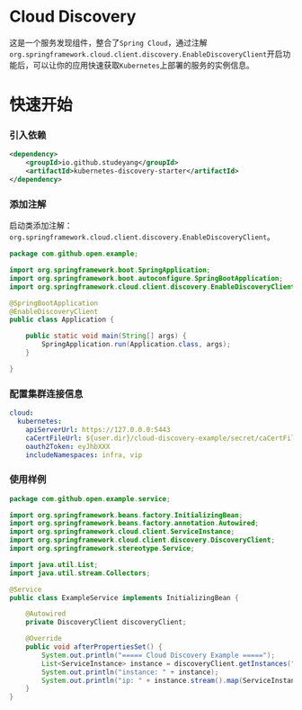 # Cloud Discovery

这是一个服务发现组件，整合了`Spring Cloud`，通过注解`org.springframework.cloud.client.discovery.EnableDiscoveryClient`开启功能后，可以让你的应用快速获取`Kubernetes`上部署的服务的实例信息。

# 快速开始

### 引入依赖

```xml
<dependency>
    <groupId>io.github.studeyang</groupId>
    <artifactId>kubernetes-discovery-starter</artifactId>
</dependency>
```

### 添加注解

启动类添加注解：`org.springframework.cloud.client.discovery.EnableDiscoveryClient`。

```java
package com.github.open.example;

import org.springframework.boot.SpringApplication;
import org.springframework.boot.autoconfigure.SpringBootApplication;
import org.springframework.cloud.client.discovery.EnableDiscoveryClient;

@SpringBootApplication
@EnableDiscoveryClient
public class Application {

    public static void main(String[] args) {
        SpringApplication.run(Application.class, args);
    }

}
```

### 配置集群连接信息

```yaml
cloud:
  kubernetes:
    apiServerUrl: https://127.0.0.0:5443
    caCertFileUrl: ${user.dir}/cloud-discovery-example/secret/caCertFile.crt
    oauth2Token: eyJhbXXX
    includeNamespaces: infra, vip
```

### 使用样例

```java
package com.github.open.example.service;

import org.springframework.beans.factory.InitializingBean;
import org.springframework.beans.factory.annotation.Autowired;
import org.springframework.cloud.client.ServiceInstance;
import org.springframework.cloud.client.discovery.DiscoveryClient;
import org.springframework.stereotype.Service;

import java.util.List;
import java.util.stream.Collectors;

@Service
public class ExampleService implements InitializingBean {

    @Autowired
    private DiscoveryClient discoveryClient;

    @Override
    public void afterPropertiesSet() {
        System.out.println("===== Cloud Discovery Example =====");
        List<ServiceInstance> instance = discoveryClient.getInstances("courier-producer");
        System.out.println("instance: " + instance);
        System.out.println("ip: " + instance.stream().map(ServiceInstance::getHost).collect(Collectors.toList()));
    }
}
```

